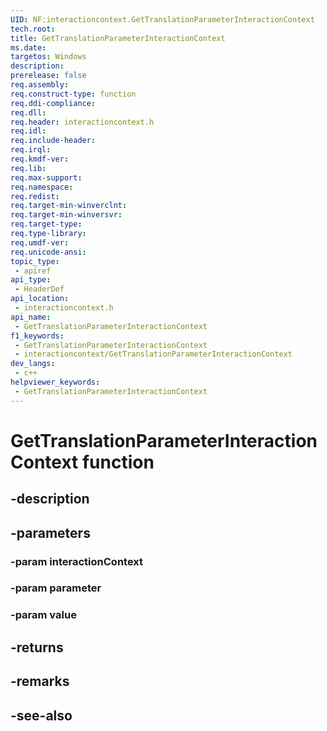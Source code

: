 ```yaml
---
UID: NF:interactioncontext.GetTranslationParameterInteractionContext
tech.root: 
title: GetTranslationParameterInteractionContext
ms.date: 
targetos: Windows
description: 
prerelease: false
req.assembly: 
req.construct-type: function
req.ddi-compliance: 
req.dll: 
req.header: interactioncontext.h
req.idl: 
req.include-header: 
req.irql: 
req.kmdf-ver: 
req.lib: 
req.max-support: 
req.namespace: 
req.redist: 
req.target-min-winverclnt: 
req.target-min-winversvr: 
req.target-type: 
req.type-library: 
req.umdf-ver: 
req.unicode-ansi: 
topic_type:
 - apiref
api_type:
 - HeaderDef
api_location:
 - interactioncontext.h
api_name:
 - GetTranslationParameterInteractionContext
f1_keywords:
 - GetTranslationParameterInteractionContext
 - interactioncontext/GetTranslationParameterInteractionContext
dev_langs:
 - c++
helpviewer_keywords:
 - GetTranslationParameterInteractionContext
---
```


# GetTranslationParameterInteractionContext function

## -description

## -parameters

### -param interactionContext

### -param parameter

### -param value

## -returns

## -remarks

## -see-also

